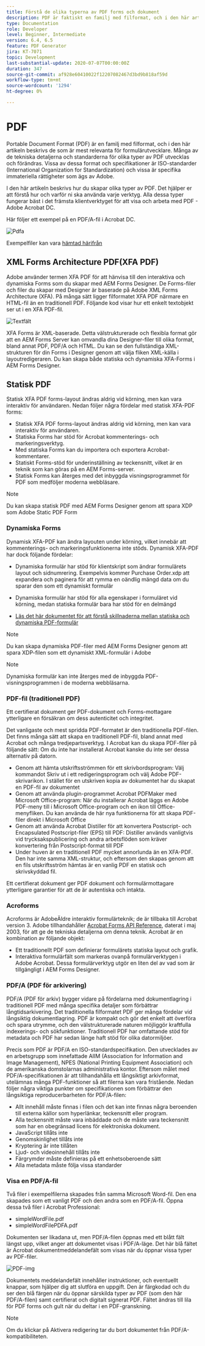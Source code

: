 ```yaml
---
title: Förstå de olika typerna av PDF forms och dokument
description: PDF är faktiskt en familj med filformat, och i den här artikeln beskrivs de typer av PDF som är viktiga och relevanta för formulärutvecklare.
type: Documentation
role: Developer
level: Beginner, Intermediate
version: 6.4, 6.5
feature: PDF Generator
jira: KT-7071
topic: Development
last-substantial-update: 2020-07-07T00:00:00Z
duration: 347
source-git-commit: af928e60410022f12207082467d3bd9b818af59d
workflow-type: tm+mt
source-wordcount: '1294'
ht-degree: 0%

---
```


# PDF

Portable Document Format (PDF) är en familj med filformat, och i den här artikeln beskrivs de som är mest relevanta för formulärutvecklare. Många av de tekniska detaljerna och standarderna för olika typer av PDF utvecklas och förändras. Vissa av dessa format och specifikationer är ISO-standarder (International Organization for Standardization) och vissa är specifika immateriella rättigheter som ägs av Adobe.

I den här artikeln beskrivs hur du skapar olika typer av PDF. Det hjälper er att förstå hur och varför ni ska använda varje verktyg. Alla dessa typer fungerar bäst i det främsta klientverktyget för att visa och arbeta med PDF - Adobe Acrobat DC.

Här följer ett exempel på en PDF/A-fil i Acrobat DC.

![Pdfa](assets/pdfa-file-in-acrobat.png)

Exempelfiler kan vara [hämtad härifrån](assets/pdf-file-types.zip)

## XML Forms Architecture PDF(XFA PDF)

Adobe använder termen XFA PDF för att hänvisa till den interaktiva och dynamiska Forms som du skapar med AEM Forms Designer. De Forms-filer och filer du skapar med Designer är baserade på Adobe XML Forms Architecture (XFA). På många sätt ligger filformatet XFA PDF närmare en HTML-fil än en traditionell PDF. Följande kod visar hur ett enkelt textobjekt ser ut i en XFA PDF-fil.

![Textfält](assets/text-field.JPG)

XFA Forms är XML-baserade. Detta välstrukturerade och flexibla format gör att en AEM Forms Server kan omvandla dina Designer-filer till olika format, bland annat PDF, PDF/A och HTML. Du kan se den fullständiga XML-strukturen för din Forms i Designer genom att välja fliken XML-källa i layoutredigeraren. Du kan skapa både statiska och dynamiska XFA-Forms i AEM Forms Designer.

## Statisk PDF

Statisk XFA PDF forms-layout ändras aldrig vid körning, men kan vara interaktiv för användaren. Nedan följer några fördelar med statisk XFA-PDF forms:

* Statisk XFA PDF forms-layout ändras aldrig vid körning, men kan vara interaktiv för användaren.
* Statiska Forms har stöd för Acrobat kommenterings- och markeringsverktyg.
* Med statiska Forms kan du importera och exportera Acrobat-kommentarer.
* Statiskt Forms-stöd för underinställning av teckensnitt, vilket är en teknik som kan göras på en AEM Forms-server.
* Statisk Forms kan återges med det inbyggda visningsprogrammet för PDF som medföljer moderna webbläsare.

>[!NOTE]
>
> Du kan skapa statisk PDF med AEM Forms Designer genom att spara XDP som Adobe Static PDF Form



### Dynamiska Forms

Dynamisk XFA-PDF kan ändra layouten under körning, vilket innebär att kommenterings- och markeringsfunktionerna inte stöds. Dynamisk XFA-PDF har dock följande fördelar:

* Dynamiska formulär har stöd för klientskript som ändrar formulärets layout och sidnumrering. Exempelvis kommer Purchase Order.xdp att expandera och paginera för att rymma en oändlig mängd data om du sparar den som ett dynamiskt formulär
* Dynamiska formulär har stöd för alla egenskaper i formuläret vid körning, medan statiska formulär bara har stöd för en delmängd

* [Läs det här dokumentet för att förstå skillnaderna mellan statiska och dynamiska PDF-formulär](https://experienceleague.adobe.com/docs/experience-manager-learn/forms/document-services/pdf-forms-and-documents.html#:~:text=Dynamic%20forms%20support%20all%20the,forms%20support%20only%20a%20subset)

>[!NOTE]
>
> Du kan skapa dynamiska PDF-filer med AEM Forms Designer genom att spara XDP-filen som ett dynamiskt XML-formulär i Adobe

>[!NOTE]
>
> Dynamiska formulär kan inte återges med de inbyggda PDF-visningsprogrammen i de moderna webbläsarna.

### PDF-fil (traditionell PDF)

Ett certifierat dokument ger PDF-dokument och Forms-mottagare ytterligare en försäkran om dess autenticitet och integritet.

Det vanligaste och mest spridda PDF-formatet är den traditionella PDF-filen. Det finns många sätt att skapa en traditionell PDF-fil, bland annat med Acrobat och många tredjepartsverktyg. I Acrobat kan du skapa PDF-filer på följande sätt: Om du inte har installerat Acrobat kanske du inte ser dessa alternativ på datorn.

* Genom att hämta utskriftsströmmen för ett skrivbordsprogram: Välj kommandot Skriv ut i ett redigeringsprogram och välj Adobe PDF-skrivarikon. I stället för en utskriven kopia av dokumentet har du skapat en PDF-fil av dokumentet
* Genom att använda plugin-programmet Acrobat PDFMaker med Microsoft Office-program: När du installerar Acrobat läggs en Adobe PDF-meny till i Microsoft Office-program och en ikon till Office-menyfliken. Du kan använda de här nya funktionerna för att skapa PDF-filer direkt i Microsoft Office
* Genom att använda Acrobat Distiller för att konvertera Postscript- och Encapsulated Postscript-filer (EPS) till PDF: Distiller används vanligtvis vid trycksakspublicering och andra arbetsflöden som kräver konvertering från Postscript-format till PDF
* Under huven är en traditionell PDF mycket annorlunda än en XFA-PDF. Den har inte samma XML-struktur, och eftersom den skapas genom att en fils utskriftsström hämtas är en vanlig PDF en statisk och skrivskyddad fil.

Ett certifierat dokument ger PDF dokument och formulärmottagare ytterligare garantier för att de är autentiska och intakta.

### Acroforms

Acroforms är AdobeÄldre interaktiv formulärteknik; de är tillbaka till Acrobat version 3. Adobe tillhandahåller [Acrobat Forms API Reference](assets/FormsAPIReference.pdf), daterat i maj 2003, för att ge de tekniska detaljerna om denna teknik. Acrobat är en kombination av följande objekt:

* Ett traditionellt PDF som definierar formulärets statiska layout och grafik.
* Interaktiva formulärfält som markeras ovanpå formulärverktygen i Adobe Acrobat. Dessa formulärverktyg utgör en liten del av vad som är tillgängligt i AEM Forms Designer.

### PDF/A (PDF för arkivering)

PDF/A (PDF för arkiv) bygger vidare på fördelarna med dokumentlagring i traditionell PDF med många specifika detaljer som förbättrar långtidsarkivering. Det traditionella filformatet PDF ger många fördelar vid långsiktig dokumentlagring. PDF är kompakt och gör det enkelt att överföra och spara utrymme, och den välstrukturerade naturen möjliggör kraftfulla indexerings- och sökfunktioner. Traditionell PDF har omfattande stöd för metadata och PDF har sedan länge haft stöd för olika datormiljöer.

Precis som PDF är PDF/A en ISO-standardspecifikation. Den utvecklades av en arbetsgrupp som innefattade AIIM (Association for Information and Image Management), NPES (National Printing Equipment Association) och de amerikanska domstolarnas administrativa kontor. Eftersom målet med PDF/A-specifikationen är att tillhandahålla ett långsiktigt arkivformat, utelämnas många PDF-funktioner så att filerna kan vara fristående. Nedan följer några viktiga punkter om specifikationen som förbättrar den långsiktiga reproducerbarheten för PDF/A-filen:

* Allt innehåll måste finnas i filen och det kan inte finnas några beroenden till externa källor som hyperlänkar, teckensnitt eller program.
* Alla teckensnitt måste vara inbäddade och de måste vara teckensnitt som har en obegränsad licens för elektroniska dokument.
* JavaScript tillåts inte
* Genomskinlighet tillåts inte
* Kryptering är inte tillåten
* Ljud- och videoinnehåll tillåts inte
* Färgrymder måste definieras på ett enhetsoberoende sätt
* Alla metadata måste följa vissa standarder

### Visa en PDF/A-fil

Två filer i exempelfilerna skapades från samma Microsoft Word-fil. Den ena skapades som ett vanligt PDF och den andra som en PDF/A-fil. Öppna dessa två filer i Acrobat Professional:

* simpleWordFile.pdf
* simpleWordFilePDFA.pdf

Dokumenten ser likadana ut, men PDF/A-filen öppnas med ett blått fält längst upp, vilket anger att dokumentet visas i PDF/A-läge. Det här blå fältet är Acrobat dokumentmeddelandefält som visas när du öppnar vissa typer av PDF-filer.

![PDF-img](assets/pdfa-message.png)

Dokumentets meddelandefält innehåller instruktioner, och eventuellt knappar, som hjälper dig att slutföra en uppgift. Den är färgkodad och du ser den blå färgen när du öppnar särskilda typer av PDF (som den här PDF/A-filen) samt certifierat och digitalt signerat PDF. Fältet ändras till lila för PDF forms och gult när du deltar i en PDF-granskning.

>[!NOTE]
>
> Om du klickar på Aktivera redigering tar du bort dokumentet från PDF/A-kompatibiliteten.
